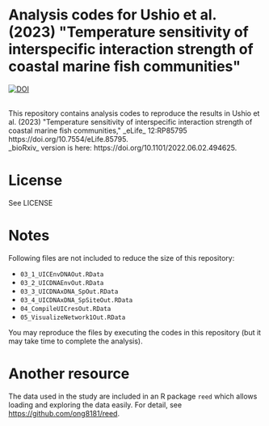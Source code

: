 # Analysis codes for Ushio et al. (2023) "Temperature sensitivity of interspecific interaction strength of coastal marine fish communities"
[![DOI](https://zenodo.org/badge/578649446.svg)](https://zenodo.org/badge/latestdoi/578649446)

<br>
This repository contains analysis codes to reproduce the results in Ushio et al. (2023) "Temperature sensitivity of interspecific interaction strength of coastal marine fish communities," _eLife_ 12:RP85795 https://doi.org/10.7554/eLife.85795.

<br>
_bioRxiv_ version is here: https://doi.org/10.1101/2022.06.02.494625.

# License
See LICENSE

# Notes
Following files are not included to reduce the size of this repository:
- `03_1_UICEnvDNAOut.RData`
- `03_2_UICDNAEnvOut.RData`
- `03_3_UICDNAxDNA_SpOut.RData`
- `03_4_UICDNAxDNA_SpSiteOut.RData`
- `04_CompileUICresOut.RData`
- `05_VisualizeNetwork1Out.RData`

You may reproduce the files by executing the codes in this repository (but it may take time to complete the analysis).

# Another resource
The data used in the study are included in an R package `reed` which allows loading and exploring the data easily. For detail, see https://github.com/ong8181/reed.
